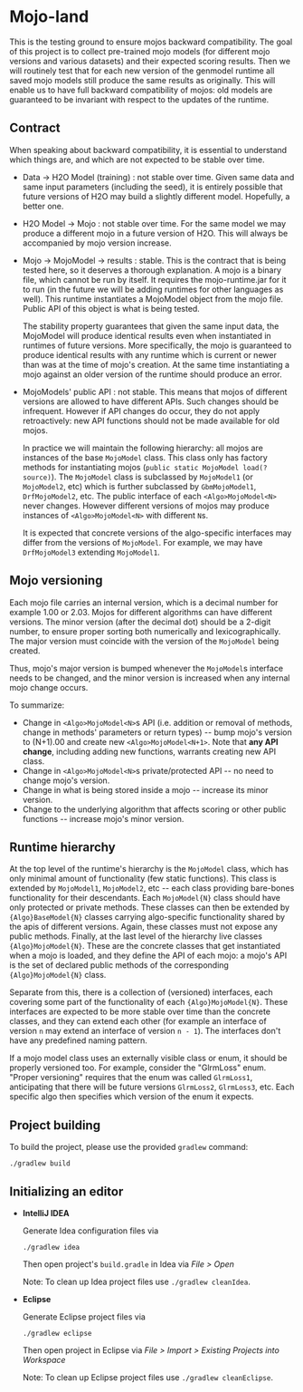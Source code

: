 Mojo-land
=========

This is the testing ground to ensure mojos backward compatibility. The goal of this project is to collect
pre-trained mojo models (for different mojo versions and various datasets) and their expected scoring results. Then
we will routinely test that for each new version of the genmodel runtime all saved mojo models still produce the same
results as originally. This will enable us to have full backward compatibility of mojos: old models are guaranteed
to be invariant with respect to the updates of the runtime.


Contract
--------

When speaking about backward compatibility, it is essential to understand which things are, and which are not expected
to be stable over time.

  * Data -> H2O Model (training) : not stable over time. Given same data and same input parameters (including the
    seed), it is entirely possible that future versions of H2O may build a slightly different model. Hopefully, a
    better one.

  * H2O Model -> Mojo : not stable over time. For the same model we may produce a different mojo in a future
    version of H2O. This will always be accompanied by mojo version increase.

  * Mojo -> MojoModel -> results : stable. This is the contract that is being tested here, so it deserves a thorough
    explanation. A mojo is a binary file, which cannot be run by itself. It requires the mojo-runtime.jar for it to run
    (in the future we will be adding runtimes for other languages as well). This runtime instantiates a MojoModel object
    from the mojo file. Public API of this object is what is being tested.

    The stability property guarantees that given the same input data, the MojoModel will produce identical results
    even when instantiated in runtimes of future versions. More specifically, the mojo is guaranteed to produce
    identical results with any runtime which is current or newer than was at the time of mojo's creation. At the same
    time instantiating a mojo against an older version of the runtime should produce an error.

  * MojoModels' public API : not stable. This means that mojos of different versions are allowed to have different
    APIs. Such changes should be infrequent. However if API changes do occur, they do not apply retroactively:
    new API functions should not be made available for old mojos.

    In practice we will maintain the following hierarchy: all mojos are instances of the base `MojoModel` class. This
    class only has factory methods for instantiating mojos (`public static MojoModel load(? source)`). The `MojoModel`
    class is subclassed by `MojoModel1` (or `MojoModel2`, etc) which is further subclassed by `GbmMojoModel1`,
    `DrfMojoModel2`, etc. The public interface of each `<Algo>MojoModel<N>` never changes. However different versions
    of mojos may produce instances of `<Algo>MojoModel<N>` with different `N`s.

    It is expected that concrete versions of the algo-specific interfaces may differ from the versions of `MojoModel`.
    For example, we may have `DrfMojoModel3` extending `MojoModel1`.



Mojo versioning
---------------

Each mojo file carries an internal version, which is a decimal number for example 1.00 or 2.03. Mojos for different
algorithms can have different versions. The minor version (after the decimal dot) should be a 2-digit number, to ensure 
proper sorting both numerically and lexicographically. The major version must coincide with the version of the 
`MojoModel` being created.

Thus, mojo's major version is bumped whenever the `MojoModel`s interface needs to be changed, and the minor version is
increased when any internal mojo change occurs.

To summarize:

  * Change in `<Algo>MojoModel<N>`s API (i.e. addition or removal of methods, change in methods' parameters or return
    types) -- bump mojo's version to (N+1).00 and create new `<Algo>MojoModel<N+1>`. Note that **any API change**, 
     including adding new functions, warrants creating new API class.
  * Change in `<Algo>MojoModel<N>`s private/protected API -- no need to change mojo's version.
  * Change in what is being stored inside a mojo -- increase its minor version.
  * Change to the underlying algorithm that affects scoring or other public functions -- increase mojo's minor version.


Runtime hierarchy
-----------------

At the top level of the runtime's hierarchy is the `MojoModel` class, which has only minimal amount of functionality 
(few static functions). This class is extended by `MojoModel1`, `MojoModel2`, etc -- each class providing bare-bones
functionality for their descendants. Each `MojoModel{N}` class should have only protected or private methods. These 
classes can then be extended by `{Algo}BaseModel{N}` classes carrying algo-specific functionality shared by the apis
of different versions. Again, these classes must not expose any public methods. Finally, at the last level of the
hierarchy live classes `{Algo}MojoModel{N}`. These are the concrete classes that get instantiated when a mojo is loaded,
and they define the API of each mojo: a mojo's API is the set of declared public methods of the corresponding 
`{Algo}MojoModel{N}` class.

Separate from this, there is a collection of (versioned) interfaces, each covering some part of the functionality of
each `{Algo}MojoModel{N}`. These interfaces are expected to be more stable over time than the concrete classes, and
they can extend each other (for example an interface of version `n` may extend an interface of version `n - 1`). The
interfaces don't have any predefined naming pattern.

If a mojo model class uses an externally visible class or enum, it should be properly versioned too. For example,
consider the "GlrmLoss" enum. "Proper versioning" requires that the enum was called `GlrmLoss1`, anticipating that
there will be future versions `GlrmLoss2`, `GlrmLoss3`, etc. Each specific algo then specifies which version of the
enum it expects.


Project building
----------------

To build the project, please use the provided `gradlew` command:

    ./gradlew build


Initializing an editor
----------------------

  * **IntelliJ IDEA**
    
    Generate Idea configuration files via
        
        ./gradlew idea
        
    Then open project's `build.gradle` in Idea via _File > Open_ 
    
    Note: To clean up Idea project files use `./gradlew cleanIdea`.


  * **Eclipse**

    Generate Eclipse project files via 
     
        ./gradlew eclipse
         
    Then open project in Eclipse via _File > Import > Existing Projects into Workspace_

    Note: To clean up Eclipse project files use `./gradlew cleanEclipse`.

